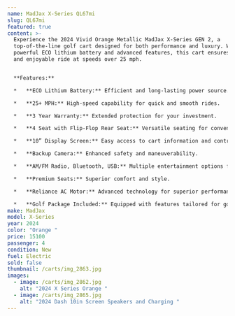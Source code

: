 ```yaml
---
name: MadJax X-Series QL67mi
slug: QL67mi
featured: true
content: >-
  Experience the 2024 Vivid Orange Metallic MadJax X-Series GEN 2, a
  top-of-the-line golf cart designed for both performance and luxury. With a
  powerful ECO lithium battery and advanced features, this cart ensures a smooth
  and enjoyable ride at speeds over 25 mph.


  **Features:**

  *   **ECO Lithium Battery:** Efficient and long-lasting power source.

  *   **25+ MPH:** High-speed capability for quick and smooth rides.

  *   **3 Year Warranty:** Extended protection for your investment.

  *   **4 Seat with Flip-Flop Rear Seat:** Versatile seating for convenience and extra cargo space.

  *   **10” Display Screen:** Easy access to cart information and controls.

  *   **Backup Camera:** Enhanced safety and maneuverability.

  *   **AM/FM Radio, Bluetooth, USB:** Multiple entertainment options for a pleasant ride.

  *   **Premium Seats:** Superior comfort and style.

  *   **Reliance AC Motor:** Advanced technology for superior performance.

  *   **Golf Package Included:** Equipped with features tailored for golfing needs.
make: MadJax
model: X-Series
year: 2024
color: "Orange "
price: 15100
passenger: 4
condition: New
fuel: Electric
sold: false
thumbnail: /carts/img_2863.jpg
images:
  - image: /carts/img_2862.jpg
    alt: "2024 X Series Orange "
  - image: /carts/img_2865.jpg
    alt: "2024 Dash 10in Screen Speakers and Charging "
---
```

